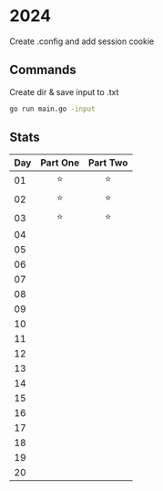# 2024

Create .config and add session cookie

## Commands

Create dir & save input to .txt

```sh
go run main.go -input
```

## Stats

| Day | Part One | Part Two |
| --- | :------: | :------: |
| 01  |    ⭐    |    ⭐    |
| 02  |    ⭐    |    ⭐    |
| 03  |    ⭐    |    ⭐    |
| 04  |          |
| 05  |          |
| 06  |          |
| 07  |          |
| 08  |          |
| 09  |          |
| 10  |          |
| 11  |          |
| 12  |          |
| 13  |          |
| 14  |          |
| 15  |          |
| 16  |          |
| 17  |          |
| 18  |          |
| 19  |          |
| 20  |          |
